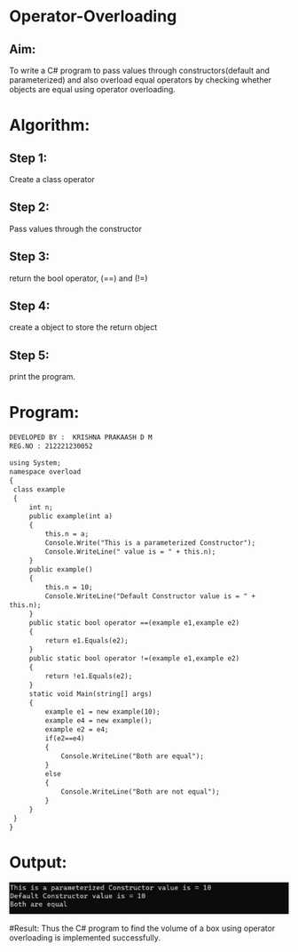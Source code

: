 # Operator-Overloading

## Aim:
 To write a C# program to pass values through constructors(default and parameterized) and also overload equal operators by checking whether objects are equal using operator overloading. 
 
 # Algorithm:
 ## Step 1:
Create a class operator

## Step 2:
Pass values through the constructor

## Step 3:
return the bool operator, (==) and (!=)

## Step 4:
create a object to store the return object

## Step 5:
print the program.
 
 
 
 # Program:
 ```
 DEVELOPED BY :  KRISHNA PRAKAASH D M
 REG.NO : 212221230052
 ```
 
 ```
 using System;
namespace overload
{
  class example
  {
      int n;
      public example(int a)
      {
          this.n = a;
          Console.Write("This is a parameterized Constructor");
          Console.WriteLine(" value is = " + this.n);
      }
      public example()
      {
          this.n = 10;
          Console.WriteLine("Default Constructor value is = " + this.n);
      }
      public static bool operator ==(example e1,example e2)
      {
          return e1.Equals(e2);
      }
      public static bool operator !=(example e1,example e2)
      {
          return !e1.Equals(e2);
      }
      static void Main(string[] args)
      {
          example e1 = new example(10);
          example e4 = new example();
          example e2 = e4;
          if(e2==e4)
          {
              Console.WriteLine("Both are equal");
          }
          else
          {
              Console.WriteLine("Both are not equal");
          }
      }
  }
}

```

 
 # Output:
 ![OP-01](IMG-01.PNG)
 
 #Result:
 Thus the C# program to find the volume of a box using operator overloading is implemented successfully.


